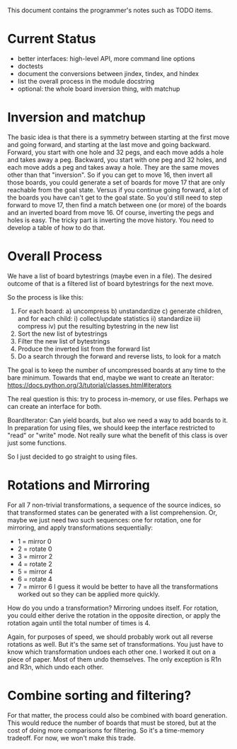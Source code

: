 This document contains the programmer's notes such as TODO items.

# Current Status

- better interfaces: high-level API, more command line options
- doctests
- document the conversions between jindex, tindex, and hindex
- list the overall process in the module docstring
- optional: the whole board inversion thing, with matchup

# Inversion and matchup

The basic idea is that there is a symmetry between
starting at the first move and going forward,
and starting at the last move and going backward.
Forward, you start with one hole and 32 pegs,
and each move adds a hole and takes away a peg.
Backward, you start with one peg and 32 holes,
and each move adds a peg and takes away a hole.
They are the same moves other than that "inversion".
So if you can get to move 16, then invert all those boards,
you could generate a set of boards for move 17 that are only reachable from the goal state.
Versus if you continue going forward, a lot of the boards you have can't get to the goal state.
So you'd still need to step forward to move 17,
then find a match between one (or more) of the boards and an inverted board from move 16.
Of course, inverting the pegs and holes is easy.
The tricky part is inverting the move history.
You need to develop a table of how to do that.

# Overall Process

We have a list of board bytestrings (maybe even in a file).
The desired outcome of that is a filtered list of board bytestrings for the next move.

So the process is like this:
1) For each board:
  a) uncompress
  b) unstandardize
  c) generate children, and for each child:
    i) collect/update statistics
    ii) standardize
    iii) compress
    iv) put the resulting bytestring in the new list
2) Sort the new list of bytestrings
3) Filter the new list of bytestrings
4) Produce the inverted list from the forward list
5) Do a search through the forward and reverse lists, to look for a match

The goal is to keep the number of uncompressed boards at any time to the bare minimum.
Towards that end, maybe we want to create an Iterator:
https://docs.python.org/3/tutorial/classes.html#iterators

The real question is this:
try to process in-memory, or use files.
Perhaps we can create an interface for both.

BoardIterator:
Can yield boards, but also we need a way to add boards to it.
In preparation for using files, we should keep the interface restricted to
"read" or "write" mode.
Not really sure what the benefit of this class is over just some functions.

So I just decided to go straight to using files.

# Rotations and Mirroring

For all 7 non-trivial transformations, a sequence
of the source indices,
so that transformed states can be generated with a list comprehension.
Or, maybe we just need two such sequences: one for rotation, one for mirroring,
and apply transformations sequentially:
  - 1 = mirror 0
  - 2 = rotate 0
  - 3 = mirror 2
  - 4 = rotate 2
  - 5 = mirror 4
  - 6 = rotate 4
  - 7 = mirror 6
I guess it would be better to have all the transformations worked out so they can be applied more quickly.

How do you undo a transformation?
Mirroring undoes itself.
For rotation,
you could either derive the rotation in the opposite direction,
or apply the rotation again until the total number of times is 4.

Again, for purposes of speed, we should probably work out all reverse rotations as well.
But it's the same set of transformations.
You just have to know which transformation undoes each other one.
I worked it out on a piece of paper.
Most of them undo themselves.
The only exception is R1n and R3n, which undo each other.

# Combine sorting and filtering?
For that matter, the process could also be combined with board generation.
This would reduce the number of boards that must be stored,
but at the cost of doing more comparisons for filtering.
So it's a time-memory tradeoff.
For now, we won't make this trade.

